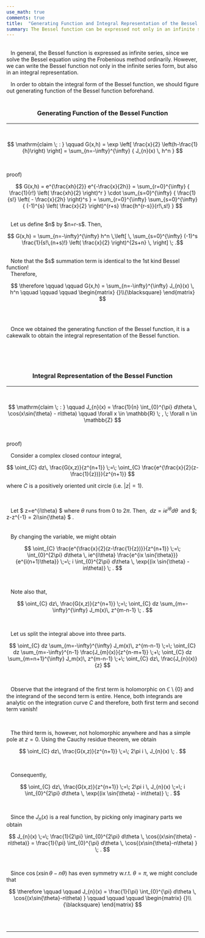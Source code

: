 ```yaml
---
use_math: true
comments: true
title:  "Generating Function and Integral Representation of the Bessel Function"
summary: The Bessel function can be expressed not only in an infinite series form, but also in an integral from.
---
```


<br/>  
&ensp; In general, the Bessel function is expressed as infinite series, since we solve the Bessel equation using the Frobenious method ordinarily. However, we can write the Bessel function not only in the infinite series form, but also in an integral representation.  <br/>  

&ensp; In order to obtain the integral form of the Bessel function, we should figure out generating function of the Bessel function beforehand.
<br/>
<br/>

### <center> Generating Function of the Bessel Function </center> 
<hr/>  
<br/>  

$$ \mathrm{claim \; :  } \qquad G(x,h) = \exp \left[ \frac{x}{2} \left(h-\frac{1}{h}\right) \right] = \sum_{n=-\infty}^{\infty} { J_{n}(x) \, h^n } $$  

<br/>  

$\mathrm{proof)}$  

$$ G(x,h) = e^{\frac{xh}{2}} e^{-\frac{x}{2h}} = \sum_{r=0}^{\infty} { \frac{1}{r!} \left( \frac{xh}{2} \right)^r } \cdot \sum_{s=0}^{\infty} { \frac{1}{s!} \left( - \frac{x}{2h} \right)^s } = \sum_{r=0}^{\infty} \sum_{s=0}^{\infty} { (-1)^{s} \left( \frac{x}{2} \right)^{r+s} \frac{h^{r-s}}{r!\,s!} } $$  

<br/>
&ensp; Let us define $n$ by $n=r-s$. Then,  

$$ G(x,h) = \sum_{n=-\infty}^{\infty} h^n \,\left[ \, \sum_{s=0}^{\infty} (-1)^s \frac{1}{s!\,(n+s)!} \left( \frac{x}{2} \right)^{2s+n} \, \right] \; .$$  

<br/>
&ensp; Note that the $s$ summation term is identical to the 1st kind Bessel function!  
<br/>
&ensp; Therefore,  

$$ \therefore \qquad \qquad G(x,h) = \sum_{n=-\infty}^{\infty} J_{n}(x) \, h^n \qquad \qquad \qquad \begin{matrix} {}\\{\blacksquare} \end{matrix} $$  

<br/>
<br/>

&ensp; Once we obtained the generating function of the Bessel function, it is a cakewalk to obtain the integral representation of the Bessel function.  

<br/>
<br/>  
<br/>  

### <center> Integral Representation of the Bessel Function </center>
<hr/>  
<br/>  

$$ \mathrm{claim \; :  } \qquad J_{n}(x) = \frac{1}{n} \int_{0}^{\pi} d\theta \, \cos(x\sin{\theta} - n\theta)  \qquad \forall x \in \mathbb{R} \; , \; \forall n \in \mathbb{Z} $$  

<br/>  

$\mathrm{proof)}$  

&ensp; Consider a complex closed contour integral,  

$$ \oint_{C} dz\, \frac{G(x,z)}{z^{n+1}} \;=\; \oint_{C} \frac{e^{\frac{x}{2}(z-\frac{1}{z})}}{z^{n+1}} $$  

where $C$ is a positively oriented unit circle (i.e. $|z| = 1$).  

<br/>  

&ensp; Let $ z=e^{i\theta} $ where $\theta$ runs from $0$ to $2\pi$. Then, $\;  dz = ie^{i\theta}d\theta  \;$ and $\;  z-z^{-1} = 2i\sin{\theta}  $ .  
<br/>  
&ensp; By changing the variable, we might obtain  

$$ \oint_{C} \frac{e^{\frac{x}{2}(z-\frac{1}{z})}}{z^{n+1}} \;=\; \int_{0}^{2\pi} d\theta \, ie^{i\theta} \frac{e^{ix \sin{\theta}}}{e^{i(n+1)\theta}} \;=\; i \int_{0}^{2\pi} d\theta \, \exp{(ix \sin{\theta} - in\theta)} \; . $$  

<br/>

&ensp; Note also that,  

$$ \oint_{C} dz\, \frac{G(x,z)}{z^{n+1}} \;=\; \oint_{C} dz \sum_{m=-\infty}^{\infty} J_m(x)\, z^{m-n-1} \; . $$  

<br/>

&ensp; Let us split the integral above into three parts.

$$ \oint_{C} dz \sum_{m=-\infty}^{\infty} J_m(x)\, z^{m-n-1} \;=\; \oint_{C} dz \sum_{m=-\infty}^{n-1} \frac{J_{m}(x)}{z^{n-m+1}}  \;+\; \oint_{C} dz \sum_{m=n+1}^{\infty} J_m(x)\, z^{m-n-1}  \;+\; \oint_{C} dz\, \frac{J_{n}(x)}{z}  $$  

<br/>  

&ensp; Observe that the integrand of the first term is holomorphic on $\mathbb{C}\setminus\{0\}$ and the integrand of the second term is entire. Hence, both integrands are analytic on the integration curve $C$ and therefore, both first term and second term vanish!  

<br/>  

&ensp; The third term is, however, not holomorphic anywhere and has a simple pole at $z=0$. Using the Cauchy residue theorem, we obtain  

$$ \oint_{C} dz\, \frac{G(x,z)}{z^{n+1}} \;=\; 2\pi i \, J_{n}(x) \; . $$  

<br/>  

&ensp; Consequently,  

$$ \oint_{C} dz\, \frac{G(x,z)}{z^{n+1}} \;=\; 2\pi i \, J_{n}(x) \;=\; i \int_{0}^{2\pi} d\theta \, \exp{(ix \sin{\theta} - in\theta)} \; . $$  

<br/>  

&ensp; Since the $J_{n}(x)$ is a real function, by picking only imaginary parts we obtain  

$$ J_{n}(x) \;=\; \frac{1}{2\pi} \int_{0}^{2\pi} d\theta \, \cos{(x\sin{\theta} - n\theta)} = \frac{1}{\pi} \int_{0}^{\pi} d\theta \, \cos{(x\sin{\theta}-n\theta) } \; . $$  

<br/>  

&ensp; Since $\cos{(x\sin{\theta}-n\theta)}$ has even symmetry w.r.t.  $\theta=\pi$, we might conclude that

$$ \therefore \qquad \qquad J_{n}(x) = \frac{1}{\pi} \int_{0}^{\pi} d\theta \, \cos{(x\sin{\theta}-n\theta) } \qquad \qquad \qquad \begin{matrix} {}\\{\blacksquare} \end{matrix} $$  

<br/>  
<br/>  
<hr contenteditable="false" data-ke-type="horizontalRule" data-ke-style="style1" />
<br/>  


